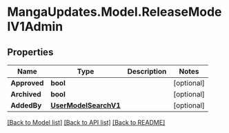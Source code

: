 # MangaUpdates.Model.ReleaseModelV1Admin

## Properties

Name | Type | Description | Notes
------------ | ------------- | ------------- | -------------
**Approved** | **bool** |  | [optional] 
**Archived** | **bool** |  | [optional] 
**AddedBy** | [**UserModelSearchV1**](UserModelSearchV1.md) |  | [optional] 

[[Back to Model list]](../README.md#documentation-for-models) [[Back to API list]](../README.md#documentation-for-api-endpoints) [[Back to README]](../README.md)

